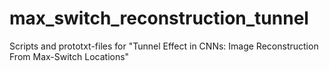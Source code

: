# max_switch_reconstruction_tunnel
Scripts and prototxt-files for "Tunnel Effect in CNNs: Image Reconstruction From Max-Switch Locations"
